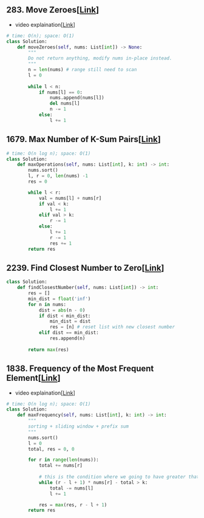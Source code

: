 ## 283. Move Zeroes[[Link](https://leetcode.com/problems/move-zeroes/description/?envType=study-plan-v2&envId=leetcode-75)]

- video explaination[[Link](https://neetcode.io/problems/move-zeroes?list=allNC)]

```python
# time: O(n); space: O(1)
class Solution:
    def moveZeroes(self, nums: List[int]) -> None:
        """
        Do not return anything, modify nums in-place instead.
        """
        n = len(nums) # range still need to scan
        l = 0
        
        while l < n:
            if nums[l] == 0:
                nums.append(nums[l])
                del nums[l]
                n -= 1
            else:
                l += 1
```

## 1679. Max Number of K-Sum Pairs[[Link](https://leetcode.com/problems/max-number-of-k-sum-pairs/description/?envType=study-plan-v2&envId=leetcode-75)]

```python
# time: O(n log n); space: O(1)
class Solution:
    def maxOperations(self, nums: List[int], k: int) -> int:
        nums.sort()
        l, r = 0, len(nums) -1
        res = 0

        while l < r:
            val = nums[l] + nums[r]
            if val < k:
                l += 1
            elif val > k:
                r -= 1
            else:
                l += 1
                r -= 1
                res += 1
        return res
```

## 2239. Find Closest Number to Zero[[Link](https://leetcode.com/problems/find-closest-number-to-zero/description/)]

```python
class Solution:
    def findClosestNumber(self, nums: List[int]) -> int:
        res = []
        min_dist = float('inf')
        for n in nums:
            dist = abs(n - 0)
            if dist < min_dist:
                min_dist = dist
                res = [n] # reset list with new closest number
            elif dist == min_dist:
                res.append(n)
        
        return max(res)
```

## 1838. Frequency of the Most Frequent Element[[Link](https://leetcode.com/problems/frequency-of-the-most-frequent-element/description/)]

- video explaination[[Link](https://neetcode.io/problems/frequency-of-the-most-frequent-element?list=allNC)]

```python
# time: O(n log n); space: O(1)
class Solution:
    def maxFrequency(self, nums: List[int], k: int) -> int:
        """
        sorting + sliding window + prefix sum
        """
        nums.sort()
        l = 0
        total, res = 0, 0

        for r in range(len(nums)):
            total += nums[r]
            
            # this is the condition where we going to have greater thatn k operations, which is invalid
            while (r - l + 1) * nums[r] - total > k:
                total -= nums[l]
                l += 1

            res = max(res, r - l + 1)
        return res
```